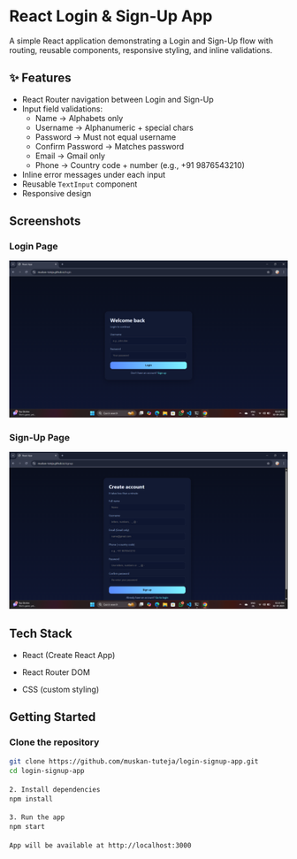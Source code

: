 # React Login & Sign-Up App

A simple React application demonstrating a Login and Sign-Up flow with routing, reusable components, responsive styling, and inline validations.

## ✨ Features
- React Router navigation between Login and Sign-Up
- Input field validations:
  - Name → Alphabets only
  - Username → Alphanumeric + special chars
  - Password → Must not equal username
  - Confirm Password → Matches password
  - Email → Gmail only
  - Phone → Country code + number (e.g., +91 9876543210)
- Inline error messages under each input
- Reusable `TextInput` component
- Responsive design

## Screenshots

### Login Page
![Login Page](./Screenshot/login.png)

### Sign-Up Page
![Sign-Up Page](./Screenshot/signup.png)

## Tech Stack

- React (Create React App)

- React Router DOM

- CSS (custom styling)

##  Getting Started

### Clone the repository
```bash
git clone https://github.com/muskan-tuteja/login-signup-app.git
cd login-signup-app

2. Install dependencies
npm install

3. Run the app
npm start

App will be available at http://localhost:3000





